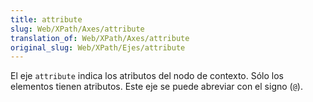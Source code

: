 ```yaml
---
title: attribute
slug: Web/XPath/Axes/attribute
translation_of: Web/XPath/Axes/attribute
original_slug: Web/XPath/Ejes/attribute
---
```

El eje `attribute` indica los atributos del nodo de contexto. Sólo los elementos tienen atributos. Este eje se puede abreviar con el signo (`@`).
